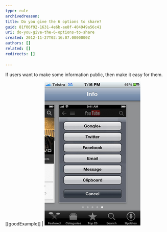 ```yaml
---
type: rule
archivedreason: 
title: Do you give the 6 options to share?
guid: 81f06f92-1631-4e6b-ae8f-404949a56c41
uri: do-you-give-the-6-options-to-share
created: 2012-11-27T02:16:07.0000000Z
authors: []
related: []
redirects: []

---
```


If users want to make some information public, then make it easy for them.

<!--endintro-->

[[goodExample]]
| ![User can easily share information via 6 avenues, Google+, Twitter, Facebook, email, SMS, and copy to clipboard for pasting.](../../assets/social-networks.jpg)
